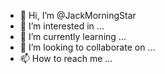 - 👋 Hi, I’m @JackMorningStar
- 👀 I’m interested in ...
- 🌱 I’m currently learning ...
- 💞️ I’m looking to collaborate on ...
- 📫 How to reach me ...

<!---
JackMorningStar/JackMorningStar is a ✨ special ✨ repository because its `README.md` (this file) appears on your GitHub profile.
You can click the Preview link to take a look at your changes.
---><!---today i'm Sucked Because my system is crashed that why i cant  learn more about that things `README.md` 
